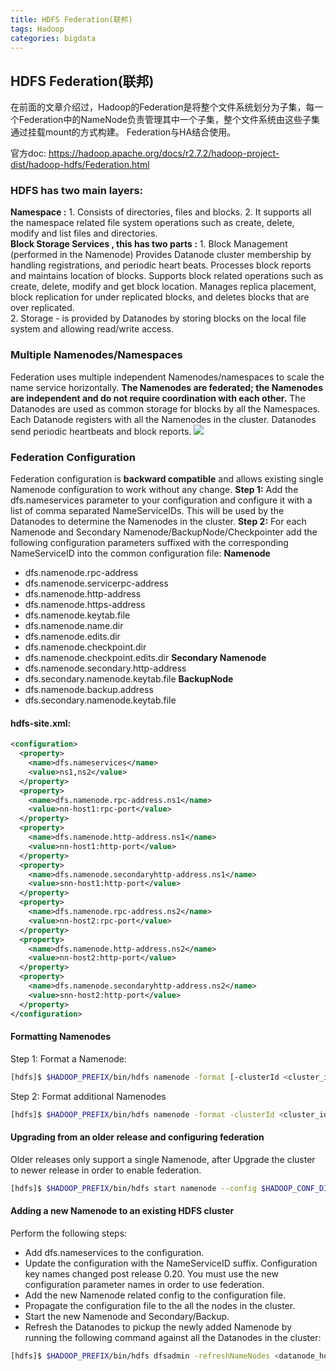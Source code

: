 ```yaml
---
title: HDFS Federation(联邦)
tags: Hadoop
categories: bigdata
---
```


## HDFS Federation(联邦)
在前面的文章介绍过，Hadoop的Federation是将整个文件系统划分为子集，每一个Federation中的NameNode负责管理其中一个子集，整个文件系统由这些子集通过挂载mount的方式构建。 Federation与HA结合使用。

官方doc: https://hadoop.apache.org/docs/r2.7.2/hadoop-project-dist/hadoop-hdfs/Federation.html

### HDFS has two main layers:
__Namespace :__
    1. Consists of directories, files and blocks.
    2. It supports all the namespace related file system operations such as create, delete, modify and list files and directories.            
__Block Storage Services ,  this has two parts :__
    1. Block Management (performed in the Namenode)
      Provides Datanode cluster membership by handling registrations, and periodic heart beats.
      Processes block reports and maintains location of blocks.
      Supports block related operations such as create, delete, modify and get block location.
      Manages replica placement, block replication for under replicated blocks, and deletes blocks that are over replicated.   
    2. Storage   -   is provided by Datanodes by storing blocks on the local file system and allowing read/write access.

### Multiple Namenodes/Namespaces
Federation uses multiple independent Namenodes/namespaces to scale the name service horizontally. __The Namenodes are federated; the Namenodes are independent and do not require coordination with each other.__ The Datanodes are used as common storage for blocks by all the Namespaces. Each Datanode registers with all the Namenodes in the cluster. Datanodes send periodic heartbeats and block reports.
![](/images/HDFS_Fedaration_1.png)

### Federation Configuration
Federation configuration is __backward compatible__ and allows existing single Namenode configuration to work without any change.
__Step 1:__ Add the dfs.nameservices parameter to your configuration and configure it with a list of comma separated NameServiceIDs. This will be used by the Datanodes to determine the Namenodes in the cluster.
__Step 2:__ For each Namenode and Secondary Namenode/BackupNode/Checkpointer add the following configuration parameters suffixed with the corresponding NameServiceID into the common configuration file:
__Namenode__
- dfs.namenode.rpc-address
- dfs.namenode.servicerpc-address
- dfs.namenode.http-address
- dfs.namenode.https-address
- dfs.namenode.keytab.file
- dfs.namenode.name.dir
- dfs.namenode.edits.dir
- dfs.namenode.checkpoint.dir
- dfs.namenode.checkpoint.edits.dir
__Secondary Namenode__
- dfs.namenode.secondary.http-address
- dfs.secondary.namenode.keytab.file
__BackupNode__
- dfs.namenode.backup.address
- dfs.secondary.namenode.keytab.file

#### hdfs-site.xml:
```xml
<configuration>
  <property>
    <name>dfs.nameservices</name>
    <value>ns1,ns2</value>
  </property>
  <property>
    <name>dfs.namenode.rpc-address.ns1</name>
    <value>nn-host1:rpc-port</value>
  </property>
  <property>
    <name>dfs.namenode.http-address.ns1</name>
    <value>nn-host1:http-port</value>
  </property>
  <property>
    <name>dfs.namenode.secondaryhttp-address.ns1</name>
    <value>snn-host1:http-port</value>
  </property>
  <property>
    <name>dfs.namenode.rpc-address.ns2</name>
    <value>nn-host2:rpc-port</value>
  </property>
  <property>
    <name>dfs.namenode.http-address.ns2</name>
    <value>nn-host2:http-port</value>
  </property>
  <property>
    <name>dfs.namenode.secondaryhttp-address.ns2</name>
    <value>snn-host2:http-port</value>
  </property>
</configuration>
```

#### Formatting Namenodes

Step 1: Format a Namenode:
```bash
[hdfs]$ $HADOOP_PREFIX/bin/hdfs namenode -format [-clusterId <cluster_id>]
```
Step 2: Format additional Namenodes
```bash
[hdfs]$ $HADOOP_PREFIX/bin/hdfs namenode -format -clusterId <cluster_id>
```
#### Upgrading from an older release and configuring federation
Older releases only support a single Namenode, after Upgrade the cluster to newer release in order to enable federation.
```bash
[hdfs]$ $HADOOP_PREFIX/bin/hdfs start namenode --config $HADOOP_CONF_DIR  -upgrade -clusterId <cluster_ID>
```
#### Adding a new Namenode to an existing HDFS cluster
Perform the following steps:
- Add dfs.nameservices to the configuration.
- Update the configuration with the NameServiceID suffix. Configuration key names changed post release 0.20. You must use the new configuration parameter names in order to use federation.
- Add the new Namenode related config to the configuration file.
- Propagate the configuration file to the all the nodes in the cluster.
- Start the new Namenode and Secondary/Backup.
- Refresh the Datanodes to pickup the newly added Namenode by running the following command against all the Datanodes in the cluster:
```bash
[hdfs]$ $HADOOP_PREFIX/bin/hdfs dfsadmin -refreshNameNodes <datanode_host_name>:<datanode_rpc_port>
```

